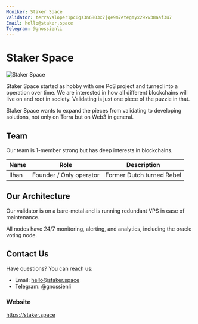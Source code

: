 ```yaml
---
Moniker: Staker Space
Validator: terravaloper1pc0gs3n6803x7jqe9m7etegmyx29xw38aaf3u7
Email: hello@staker.space
Telegram: @gnossienli   
---
```



# Staker Space
![Staker Space](https://avatars1.githubusercontent.com/u/48808256?s=400&u=e71ab61c6bba4f73cf44237b50383e8b82e3c4e6&v=4)

Staker Space started as hobby with one PoS project and turned into a operation over time. We are interested in how all different blockchains will live on and root in society. Validating is just one piece of the puzzle in that. 

Staker Space wants to expand the pieces from validating to developing solutions, not only on Terra but on Web3 in general. 

## Team

Our team is 1-member strong but has deep interests in blockchains.

| Name            | Role    | Description                  |
| --------------- | ------- | ---------------------------- |
| Ilhan    | Founder / Only operator | Former Dutch turned Rebel   |

## Our Architecture

Our validator is on a bare-metal and is running redundant VPS in case of maintenance. 

All nodes have 24/7 monitoring, alerting, and analytics, including the oracle voting node. 

## Contact Us

Have questions? You can reach us:

- Email: hello@staker.space
- Telegram: @gnossienli


### Website

https://staker.space
